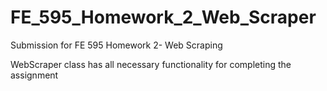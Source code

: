 # FE_595_Homework_2_Web_Scraper
Submission for FE 595 Homework 2- Web Scraping

WebScraper class has all necessary functionality for completing the assignment
